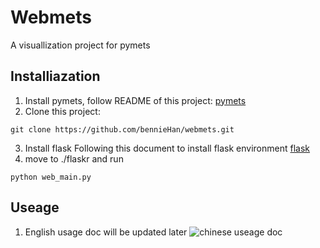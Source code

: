 
# Webmets
A visuallization project for pymets
## Installiazation
1. Install pymets, follow README of this project:
[pymets](https://github.com/CSDLLab/PyMets)
2. Clone this project:

```
git clone https://github.com/bennieHan/webmets.git
```
3. Install flask 
Following this document to install flask environment
[flask](https://dormousehole.readthedocs.io/en/latest/installation.html#python)
4. move to ./flaskr and run

```
python web_main.py
```

## Useage
1. English usage doc will be updated later
![chinese useage doc](https://github.com/bennieHan/webmets/blob/master/readme_asserts/pic1.png)
